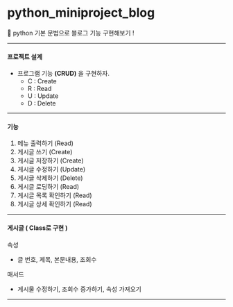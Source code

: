 <h1> python_miniproject_blog </h1>
📝 python 기본 문법으로 블로그 기능 구현해보기 !

---

<h4> 프로젝트 설계 </h4>

- 프로그램 기능 **(CRUD)** 을 구현하자.
  - C : Create
  - R : Read
  - U : Update
  - D : Delete

---

<h4>기능</h4>

1. 메뉴 출력하기 (Read)
2. 게시글 쓰기 (Create)
3. 게시글 저장하기 (Create)
4. 게시글 수정하기 (Update)
5. 게시글 삭제하기 (Delete)
6. 게시글 로딩하기 (Read)
7. 게시글 목록 확인하기 (Read)
8. 게시글 상세 확인하기 (Read)

---

<h4>게시글 ( Class로 구현 )</h4>

속성

- 글 번호, 제목, 본문내용, 조회수

매서드

- 게시물 수정하기, 조회수 증가하기, 속성 가져오기

---
